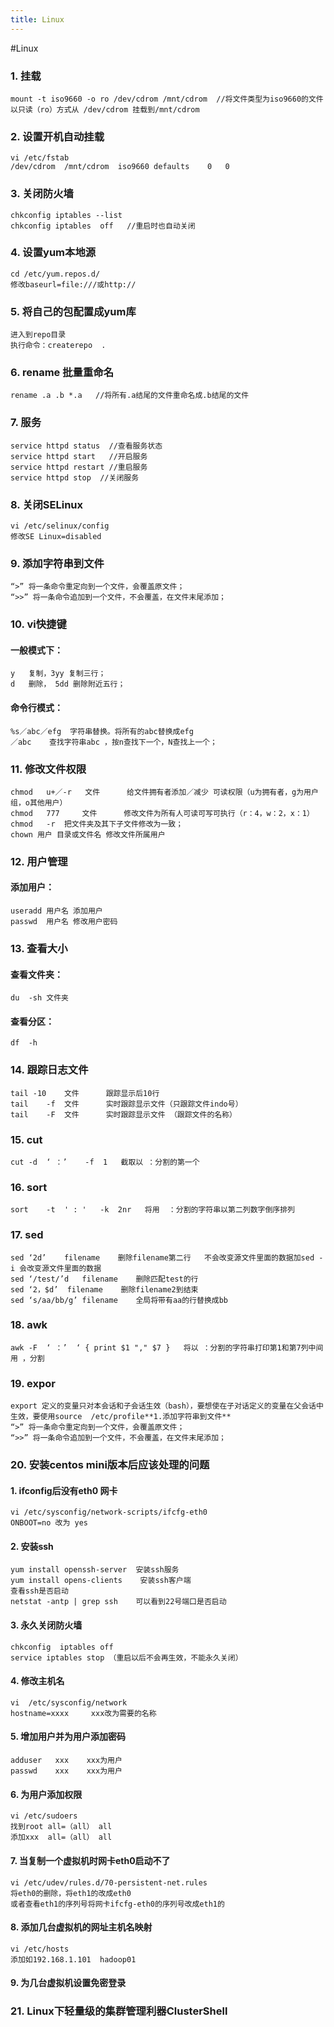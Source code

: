 ```yaml
---
title: Linux
---
```


#Linux

### 1. 挂载

~~~
mount -t iso9660 -o ro /dev/cdrom /mnt/cdrom  //将文件类型为iso9660的文件 以只读（ro）方式从 /dev/cdrom 挂载到/mnt/cdrom
~~~

### 2. 设置开机自动挂载
~~~
vi /etc/fstab
/dev/cdrom	/mnt/cdrom	iso9660	defaults	0	0
~~~

### 3. 关闭防火墙
~~~
chkconfig iptables --list
chkconfig iptables  off   //重启时也自动关闭
~~~
### 4. 设置yum本地源
~~~
cd /etc/yum.repos.d/
修改baseurl=file:///或http://
~~~

### 5. 将自己的包配置成yum库
~~~
进入到repo目录
执行命令：createrepo  .  
~~~

### 6. rename 批量重命名
~~~
rename .a .b *.a   //将所有.a结尾的文件重命名成.b结尾的文件
~~~

### 7. 服务
~~~
service httpd status  //查看服务状态
service httpd start   //开启服务
service httpd restart //重启服务
service httpd stop  //关闭服务
~~~

### 8. 关闭SELinux
~~~
vi /etc/selinux/config
修改SE Linux=disabled
~~~


### 9. 添加字符串到文件
~~~
“>” 将一条命令重定向到一个文件，会覆盖原文件；
“>>” 将一条命令追加到一个文件，不会覆盖，在文件末尾添加；
~~~

### 10. vi快捷键

#### 一般模式下：
~~~
y	复制，3yy 复制三行；
d	删除， 5dd 删除附近五行；
~~~
#### 命令行模式：
~~~
%s／abc／efg	字符串替换。将所有的abc替换成efg
／abc	查找字符串abc ，按n查找下一个，N查找上一个；
~~~
### 11. 修改文件权限
~~~
chmod	u+／-r	文件		给文件拥有者添加／减少 可读权限（u为拥有者，g为用户组，o其他用户）
chmod	777		文件		修改文件为所有人可读可写可执行（r：4，w：2，x：1）
chmod	-r	把文件夹及其下子文件修改为一致；
chown 用户 目录或文件名	修改文件所属用户
~~~
### 12. 用户管理

#### 添加用户：
~~~
useradd	用户名	添加用户
passwd	用户名	修改用户密码
~~~
### 13. 查看大小

#### 查看文件夹：
~~~
du	-sh	文件夹
~~~
#### 查看分区：
~~~
df	-h
~~~

### 14. 跟踪日志文件
~~~
tail -10	文件		跟踪显示后10行
tail	-f	文件		实时跟踪显示文件（只跟踪文件indo号）
tail	-F	文件		实时跟踪显示文件 （跟踪文件的名称）
~~~
### 15. cut
~~~
cut	-d	‘ ：’	-f	1	截取以 ：分割的第一个
~~~
### 16. sort
~~~
sort	-t	' : '	-k  2nr	  将用  ：分割的字符串以第二列数字倒序排列
~~~
### 17. sed
~~~
sed	‘2d’	filename	删除filename第二行	不会改变源文件里面的数据加sed -i 会改变源文件里面的数据
sed	‘/test/’d 	filename	删除匹配test的行
sed	‘2，$d’	filename	删除filename2到结束
sed	‘s/aa/bb/g’	filename	全局将带有aa的行替换成bb
~~~
### 18. awk
~~~
awk	-F	‘ ：’  ‘ { print $1 "," $7 }   将以 ：分割的字符串打印第1和第7列中间用 ，分割
~~~
### 19. expor
~~~
export 定义的变量只对本会话和子会话生效（bash），要想使在子对话定义的变量在父会话中生效，要使用source  /etc/profile**1.添加字符串到文件**
“>” 将一条命令重定向到一个文件，会覆盖原文件；
“>>” 将一条命令追加到一个文件，不会覆盖，在文件末尾添加；
~~~

### 20. 安装centos mini版本后应该处理的问题

#### 1. ifconfig后没有eth0 网卡
~~~
vi /etc/sysconfig/network-scripts/ifcfg-eth0 
ONBOOT=no 改为 yes
~~~

#### 2. 安装ssh
~~~
yum install openssh-server  安装ssh服务
yum install opens-clients    安装ssh客户端
查看ssh是否启动
netstat -antp | grep ssh    可以看到22号端口是否启动
~~~

#### 3. 永久关闭防火墙
~~~
chkconfig  iptables off
service iptables stop （重启以后不会再生效，不能永久关闭）
~~~

#### 4. 修改主机名
~~~
vi  /etc/sysconfig/network
hostname=xxxx     xxx改为需要的名称
~~~
#### 5. 增加用户并为用户添加密码
~~~
adduser   xxx    xxx为用户
passwd    xxx    xxx为用户
~~~
#### 6. 为用户添加权限
~~~
vi /etc/sudoers
找到root all=（all） all
添加xxx  all=（all） all
~~~
#### 7. 当复制一个虚拟机时网卡eth0启动不了
~~~
vi /etc/udev/rules.d/70-persistent-net.rules
将eth0的删除，将eth1的改成eth0
或者查看eth1的序列号将网卡ifcfg-eth0的序列号改成eth1的
~~~
#### 8. 添加几台虚拟机的网址主机名映射
~~~
vi /etc/hosts
添加如192.168.1.101  hadoop01
~~~
#### 9. 为几台虚拟机设置免密登录

### 21. Linux下轻量级的集群管理利器ClusterShell